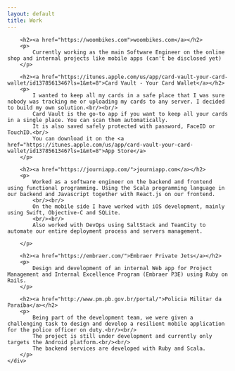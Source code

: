 ```yaml
---
layout: default
title: Work
---
```

<div class="work">

        <h2><a href="https://woombikes.com">woombikes.com</a></h2>
        <p>
            Currently working as the main Software Engineer on the online shop and internal projects like mobile apps (can't be disclosed yet)
        </p>

        <h2><a href="https://itunes.apple.com/us/app/card-vault-your-card-wallet/id1378561346?ls=1&mt=8">Card Vault - Your Card Wallet</a></h2>
        <p>
            I wanted to keep all my cards in a safe place that I was sure nobody was tracking me or uploading my cards to any server. I decided to build my own solution.<br/><br/>
            Card Vault is the go-to app if you want to keep all your cards in a single place. You can scan them automatically.
            It is also saved safely protected with password, FaceID or TouchID.<br/>
            You can download it on the <a href="https://itunes.apple.com/us/app/card-vault-your-card-wallet/id1378561346?ls=1&mt=8">App Store</a>
        </p>

        <h2><a href="https://journiapp.com/">journiapp.com</a></h2>
        <p>
            Worked as a software engineer on the backend and frontend using functional programming. Using the Scala programming language in our backend and Javascript together with React.js on our frontend.
            <br/><br/>
            On the mobile side I have worked with iOS development, mainly using Swift, Objective-C and SQLite.
            <br/><br/>
            Also worked with DevOps using SaltStack and TeamCity to automate our entire deployment process and servers management.

        </p>

        <h2><a href="https://embraer.com/">Embraer Private Jets</a></h2>
        <p>
            Design and development of an internal Web app for Project Management and Internal Excellence Program (Embraer P3E) using Ruby on Rails.
        </p>

        <h2><a href="http://www.pm.pb.gov.br/portal/">Policia Militar da Paraíba</a></h2>
        <p>
            Being part of the development team, we were given a challenging task to design and develop a resilient mobile application for the police officer on duty.<br/><br/>
            The project is still under development and currently only targets the Android platform.<br/><br/>
            The backend services are developed with Ruby and Scala.
        </p>
    </div>